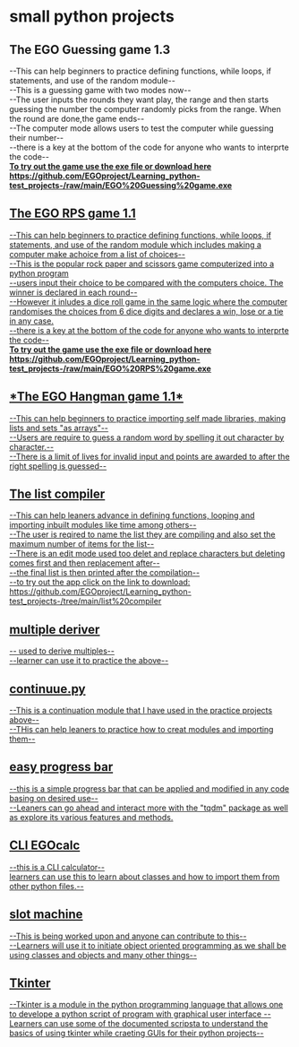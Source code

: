 <h1>small python projects</h1>
   <h2>The EGO Guessing game 1.3 </h2>
     <p> --This can help beginners to practice defining functions, while loops, if statements, and use of the random module--
     <br> --This is a guessing game with two modes now--
      <br>--The user inputs the rounds they want play, the range and then starts guessing the number the  computer randomly picks from the range. When the round are done,the game ends--
      <br>--The computer mode allows users to test the computer while guessing their number--
      <br>--there is a key at the bottom of the code for anyone who wants to interprte the code--
      <br><u><b>To try out the game use the exe file or download here https://github.com/EGOproject/Learning_python-test_projects-/raw/main/EGO%20Guessing%20game.exe</b></p>
    
   <h2> The EGO RPS game 1.1 </h2>
      <p>--This can help beginners to practice defining functions, while loops, if statements, and use of the random module which includes making a computer make achoice 
         from a list of choices--
      <br>--This is the popular rock paper and scissors game computerized into a python program
      <br>--users input their choice to be compared with the computers choice. The winner is declared in each round--
      <br>--However it inludes a dice roll game in the same logic where the computer randomises the choices from 6 dice digits and declares a win, lose or a tie in any case.
      <br>--there is a key at the bottom of the code for anyone who wants to interprte the code--
      <br><u><b>To try out the game use the exe file or download here https://github.com/EGOproject/Learning_python-test_projects-/raw/main/EGO%20RPS%20game.exe</b></p>

   <h2> *The EGO Hangman game 1.1*</h2>
      <p>--This can help beginners to practice importing self made libraries, making lists and sets "as arrays"--
      <br>--Users are require to guess a random word by spelling it out character by character.--
      <br>--There is a limit of lives for invalid input and points are awarded to after the right spelling is guessed--
      </p>
   
   <h2> The list compiler </h2>
      <p>--This can help leaners advance in defining functions, looping and importing inbuilt modules like time among others--
      <br>--The user is reqired to name the list they are compiling and also set the maximum number of items for the list--
      <br>--There is an edit mode used too delet and replace characters but deleting comes first and then replacement after--
      <br>--the final list is then printed after the compilation--
      <br>--to try out the app click on the link to download: https://github.com/EGOproject/Learning_python-test_projects-/tree/main/list%20compiler
      </p>
   <h2> multiple deriver </h2>
      <p>-- used to derive multiples--
      <br>--learner can use it to practice the above--
      </p>
   
   <h2> continuue.py </h2>
      <p>--This is a continuation module that I have used in the practice projects above--
      <br>--THis can help leaners to practice how to creat modules and importing them--
      </p>

   <h2> easy progress bar </h2>
      <p>--this is a simple progress bar that can be applied and modified in any code basing on desired use--
      <br>--Leaners can go ahead and interact more with the "tqdm" package as well as explore its various features and methods.</p>

   <h2> CLI EGOcalc </h2>
      <p>--this is a CLI calculator--
      <br>learners can use this to learn about classes and how to import them from other python files.--
      </p>
   
   <h2> slot machine </h2>
      <p>--This is being worked upon and anyone can contribute to this--
      <br>--Learners will use it to initiate object oriented programming as we shall be using classes and objects and many other things--
      </p>
      
   <h2> Tkinter </h2>
      <p>--Tkinter is a module in the python programming language that allows one to develope a python script of program with graphical user interface --
      <br> Learners can use some of the documented scripsta to understand the basics of using tkinter while craeting GUIs for their python projects--
      </p>
   
   
